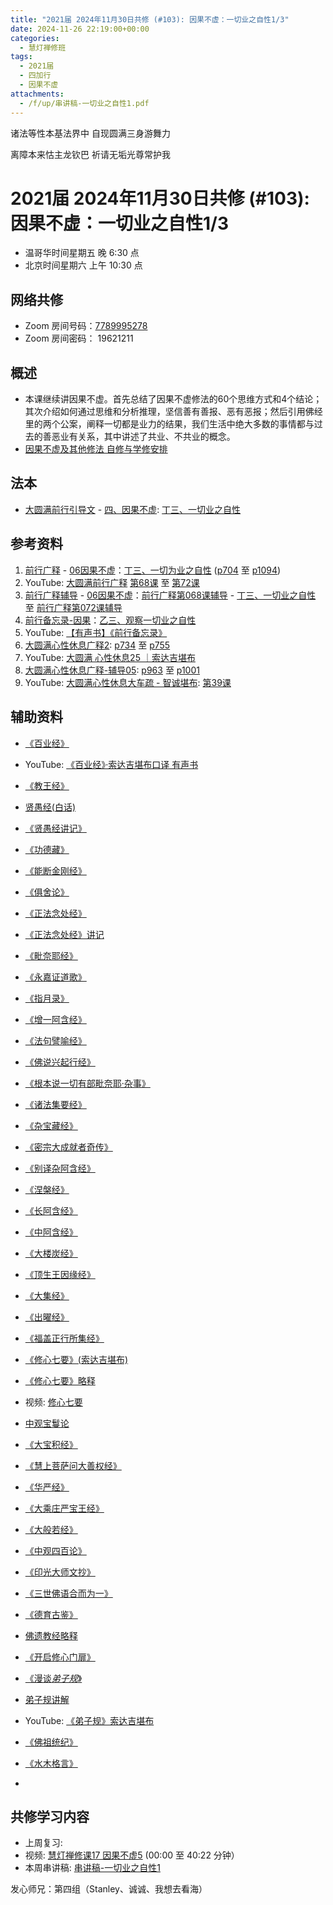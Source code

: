 ```yaml
---
title: "2021届 2024年11月30日共修 (#103): 因果不虚：一切业之自性1/3"
date: 2024-11-26 22:19:00+00:00
categories:
  - 慧灯禅修班
tags:
  - 2021届
  - 四加行
  - 因果不虚
attachments:
  - /f/up/串讲稿-一切业之自性1.pdf
---
```

诸法等性本基法界中  自现圆满三身游舞力

离障本来怙主龙钦巴  祈请无垢光尊常护我

# 2021届 2024年11月30日共修 (#103): 因果不虚：一切业之自性1/3

* 温哥华时间星期五 晚 6:30 点
* 北京时间星期六 上午 10:30 点

## 网络共修

* Zoom 房间号码：[7789995278](https://us02web.zoom.us/j/7789995278?pwd=VjZmbWJFY2k2K0E5RVB2cTNIQmhqUT09)
* Zoom 房间密码： 19621211

## 概述

* 本课继续讲因果不虚。首先总结了因果不虚修法的60个思维方式和4个结论；其次介绍如何通过思维和分析推理，坚信善有善报、恶有恶报；然后引用佛经里的两个公案，阐释一切都是业力的结果，我们生活中绝大多数的事情都与过去的善恶业有关系，其中讲述了共业、不共业的概念。
* [因果不虚及其他修法 自修与学修安排 ](https://fohuifayu.com/index.php/huideng-jiangtang/chanxiuke/zen-03/8655-zen03-ygbx)

## 法本

* [大圆满前行引导文](https://huidengchanxiu.net/books/dymqx) - [四、因果不虚](https://huidengchanxiu.net/books/dymqx/#%E5%9B%9B%E5%9B%A0%E6%9E%9C%E4%B8%8D%E8%99%9A): [丁三、一切业之自性](https://huidengchanxiu.net/books/dymqx/#2143-%E4%B8%81%E4%B8%89%E4%B8%80%E5%88%87%E4%B8%9A%E4%B9%8B%E8%87%AA%E6%80%A7)

## 参考资料

1. [](<>)[前行广释](https://huidengchanxiu.net/refs/qxgs/) - [06因果不虚](https://huidengchanxiu.net/refs/qxgs/qxgs-06yg/)：[](https://huidengchanxiu.net/refs/qxgs/qxgs-06yg/#%E4%B8%81%E4%BA%8C%E5%BA%94%E8%A1%8C%E4%B9%8B%E5%96%84%E4%B8%9A)[丁三、一切为业之自性](https://huidengchanxiu.net/refs/qxgs/qxgs-06yg/#%E4%B8%81%E4%B8%89%E4%B8%80%E5%88%87%E4%B8%BA%E4%B8%9A%E4%B9%8B%E8%87%AA%E6%80%A7) ([p704](https://huidengchanxiu.net/refs/qxgs/qxgs-06yg/#p704) 至 [p1094](https://huidengchanxiu.net/refs/qxgs/qxgs-06yg/#p1094))
2. YouTube: [大圆满前行广释](https://www.youtube.com/playlist?list=PL0ERwy6s1uTeLz5leHEj-VcSWrU6TnVMW) [第68课](https://www.youtube.com/watch?v=V87xdGSEVFM&list=PL0ERwy6s1uTeLz5leHEj-VcSWrU6TnVMW&index=67) 至 [第72课](https://www.youtube.com/watch?v=uAOTEI0tAMs&list=PL0ERwy6s1uTeLz5leHEj-VcSWrU6TnVMW&index=71)
3. [](https://huidengchanxiu.net/refs/fudao/)[前行广释辅导](<>) - [06因果不虚](<>)：[前行广释第068课辅导](<>) - [](<>)[](<>)[丁三、一切业之自性](<>) 至 [前行广释第072课辅导](<>)
4. [](<>)[前行备忘录-因果](https://huidengchanxiu.net/refs/qxbwl/qxxl4-04yg)：[](https://huidengchanxiu.net/refs/qxbwl/qxxl4-04yg#%E4%B9%99%E4%BA%8C%E8%A7%82%E5%AF%9F%E5%BA%94%E4%BF%AE%E5%96%84%E4%B8%9A)[乙三、观察一切业之自性](https://huidengchanxiu.net/refs/qxbwl/qxxl4-04yg/#%E4%B9%99%E4%B8%89%E8%A7%82%E5%AF%9F%E4%B8%80%E5%88%87%E4%B8%9A%E4%B9%8B%E8%87%AA%E6%80%A7)
5. [](https://huidengchanxiu.net/refs/qxbwl/qxxl4-04yg/#%E4%B9%99%E4%B8%89%E8%A7%82%E5%AF%9F%E4%B8%80%E5%88%87%E4%B8%9A%E4%B9%8B%E8%87%AA%E6%80%A7)YouTube: [【有声书】《前行备忘录》](https://www.youtube.com/playlist?list=PLpQ93rK3nqoAm3Uqmur-FOkedJK_jhIzF)
6. [](<>)[](<>)[](<>)[大圆满心性休息广释2](https://huidengchanxiu.net/refs/dymxxxx/dymxxxx-gs2/)[](<>): [p734](https://huidengchanxiu.net/refs/dymxxxx/dymxxxx-gs2/#p734) 至 [p755](https://huidengchanxiu.net/refs/dymxxxx/dymxxxx-gs2/#p755)
7. YouTube: [大圆满 心性休息25 ｜索达吉堪布](https://www.youtube.com/watch?v=WEcNeEjdUWo&list=PLAnEIprIVklebrDFUKaC67LssdOO2y87p&index=25)
8. [](https://www.youtube.com/watch?v=WEcNeEjdUWo&list=PLAnEIprIVklebrDFUKaC67LssdOO2y87p&index=25) [大圆满心性休息广释-辅导05](https://huidengchanxiu.net/refs/dymxxxx/fudao/fd-05): [p963](https://huidengchanxiu.net/refs/dymxxxx/fudao/fd-04#p963) 至 [p1001](https://huidengchanxiu.net/refs/dymxxxx/fudao/fd-04#p1001)
9. YouTube: [大圆满心性休息大车疏 - 智诚堪布](https://www.youtube.com/playlist?list=PL5y-PP7QihJ1Gh3w_hYZMkn4AWFXr_2iu): [第39课](https://www.youtube.com/watch?v=4iLTD2pVaq8&list=PL5y-PP7QihJ1Gh3w_hYZMkn4AWFXr_2iu&index=40)

## **辅助资料**

* [](<>)[《百业经》](https://huidengchanxiu.net/refs/misc/byj/)[](https://huidengchanxiu.net/refs/misc/byj/)[](https://huidengchanxiu.net/refs/misc/byj/)
* YouTube: [《百业经》·索达吉堪布口译 有声书](https://www.youtube.com/playlist?list=PLYOi3WbNHCBtsHH6QTrxVJuvBtiNHWdj6)
*   [《教王经》](http://fodizi.net/fojing/10/2818.html)


* [贤愚经(白话)](http://read.goodweb.net.cn/news/news_more.asp?lm2=2378)
* [](<>)[《贤愚经讲记》](https://www.xianmixuezi.com/%E4%BD%9B%E7%BB%8F%E5%AE%9D%E5%85%B8%E7%B3%BB%E5%88%97/%E8%B4%A4%E6%84%9A%E7%BB%8F)
* [《功德藏》](https://f.huidengchanxiu.net/hdv/d/www.lqwiki.net/%e5%8a%9f%e5%be%b7%e8%97%8f%e9%87%8a-%e4%b8%89%e9%81%93%e7%94%98%e9%9c%b2%e7%b2%be%e5%8d%8e_%e7%bb%8f%e9%83%a8%e4%b8%8a%e5%86%8c%ef%bc%88%e5%8a%9f%e5%be%b7%e8%97%8f%e4%b9%8b1-6%e7%ab%a0%ef%bc%89%e5%90%89%e7%be%8e%e6%9e%97%e5%b7%b4%e8%91%97_%e7%94%98%e7%8f%a0%e5%84%bf%e5%96%87%e5%98%9b%e9%87%8a_%e8%8e%b2%e5%b8%88%e7%bf%bb%e8%af%91%e5%b0%8f%e7%bb%84%e8%97%8f%e8%af%91%e8%8b%b1_%e5%88%98%e5%a9%89%e4%bf%90%e8%8b%b1%e8%af%91%e4%b8%ad.pdf)
* [《能断金刚经》](http://fodizi.net/fojing/bore/13503.html)
* [《俱舍论》](https://www.riyuebianzhao.com/%E4%BA%94%E8%AE%BA/%E4%BF%B1%E8%88%8D%E7%B2%BE%E9%92%A5)
* [《正法念处经》](http://www.dzj.fosss.net/dzz/07/739-t17n0721)
* [《正法念处经》讲记](https://www.xianmixuezi.com/%E4%BD%9B%E7%BB%8F%E5%AE%9D%E5%85%B8%E7%B3%BB%E5%88%97/%E6%AD%A3%E6%B3%95%E5%BF%B5%E5%A4%84%E7%BB%8F)
* [《毗奈耶经》](http://buddhism.lib.ntu.edu.tw/FULLTEXT/sutra/T/T18n0898.pdf)
* [《永嘉证道歌》](https://bookgb.bfnn.org/books/0514.htm)
* [《指月录》](http://www.shixiu.net/wenhua/tuijian/zyl/)
* [《增一阿含经》](https://www.quanxue.cn/ct_fojia/zengyiahanindex.html)
* [《法句譬喻经》](http://buddhism.lib.ntu.edu.tw/FULLTEXT/sutra/chi_pdf/sutra2/T04n0211.pdf)
* [《佛说兴起行经》](http://buddhism.lib.ntu.edu.tw/FULLTEXT/sutra/chi_pdf/sutra2/T04n0197.pdf)
* [《根本说一切有部毗奈耶·杂事》](https://www.shidianguji.com/ens/book/QLZ1116)
* [《诸法集要经》](http://www.shixiu.net/dujing/fojing/jingjibu/2132_6.html)
* [《杂宝藏经》](http://fodizi.net/fojiaogushi/21007.html)
* [《密宗大成就者奇传》](https://www.xuefovip.com/pdf/%E7%B4%A2%E8%BE%BE%E5%90%89%E5%A0%AA%E5%B8%83%E5%85%A8%E9%9B%86-%E8%AF%91%E4%BD%9C49-%E5%AF%86%E5%AE%97%E5%A4%A7%E6%88%90%E5%B0%B1%E8%80%85%E5%A5%87%E4%BC%A0.pdf)
* [《别译杂阿含经》](https://www.fojingzaixian.com/q655.html)
* [《涅槃经》](https://www.quanxue.cn/ct_fojia/dabannipanindex.html)
* [《长阿含经》](https://www.quanxue.cn/ct_fojia/changahanindex.html)
* [《中阿含经》](https://www.quanxue.cn/ct_fojia/zhongahanindex.html)
* [《大楼炭经》](http://fodizi.net/fojing/01/45.html)
* [](http://fodizi.net/fojing/01/45.html)[《顶生王因缘经》](http://fodizi.net/fojing/02/454.html)
* [《大集经》](https://www.zhonghuadiancang.com/foxuebaodian/dafangdengdajijing/)
* [《出曜经》](https://www.shidianguji.com/ens/book/K0982)
* [《福盖正行所集经》](http://fodizi.net/fojing/16/5042.html)
* [《修心七要》(索达吉堪布)](https://www.riyuebianzhao.com/%E9%AB%98%E7%BA%A7/%E8%BF%87%E6%B8%A1/%E4%BF%AE%E5%BF%83%E4%B8%83%E8%A6%81)
* [《修心七要》略释](https://fohuifayu.com/index.php/huideng-zhiguang/huideng-series/san-ce/189-a00079)
* 视频: [修心七要](https://fohuifayu.com/index.php/huideng-jiangtang/jingdian-jiedu/xiuxin-qiyao)
* [](https://fohuifayu.com/index.php/huideng-jiangtang/jingdian-jiedu/xiuxin-qiyao)[中观宝鬘论](https://www.riyuebianzhao.com/%E4%BA%94%E8%AE%BA/%E4%B8%AD%E8%A7%82%E5%AE%9D%E9%AC%98%E8%AE%BA)
* [《大宝积经》](http://fodizi.net/fojing/06/1848.html)
* [《慧上菩萨问大善权经》](https://www.zhonghuadiancang.com/foxuebaodian/huishangpusawendashanquanjing/139490.html)
* [《华严经》](https://www.quanxue.cn/ct_fojia/huayanindex.html)
* [《大乘庄严宝王经》](https://www.zhihuihai.net/%E6%99%BA%E6%82%B2%E5%AD%A6%E5%A0%82/2022%E4%BC%A0%E6%B3%95/%E5%A4%A7%E4%B9%98%E5%BA%84%E4%B8%A5%E5%AE%9D%E7%8E%8B%E7%BB%8F%E8%AE%B2%E8%A7%A32022)
* [《大般若经》](http://fodizi.net/fojing/03/694.html)
* [《中观四百论》](https://www.riyuebianzhao.com/%E4%BA%94%E8%AE%BA/%E4%B8%AD%E8%A7%82%E5%9B%9B%E7%99%BE%E8%AE%BA)
* [《印光大师文抄》](https://www.quanxue.cn/ct_fojia/yinguangwcindex.html)
* [《三世佛语合而为一》](https://www.xuefovip.com/pdf/%E6%B3%95%E7%8E%8B%E5%A6%82%E6%84%8F%E5%AE%9D%EF%BC%9A%E6%96%87%E6%AE%8A%E7%AB%A5%E5%AD%90%E6%AC%A2%E5%96%9C%E7%AC%91%E9%9F%B3.pdf)
* [《德育古鉴》](<>)
* [佛遗教经略释](https://www.xianmixuezi.com/%E4%BD%9B%E7%BB%8F%E5%AE%9D%E5%85%B8%E7%B3%BB%E5%88%97/%E4%BD%9B%E9%81%97%E6%95%99%E7%BB%8F%E7%95%A5%E9%87%8A)
* [《开启修心门扉》](https://www.riyuebianzhao.com/%E9%AB%98%E7%BA%A7/%E4%BF%AE%E5%BF%83/%E5%BC%80%E5%90%AF%E4%BF%AE%E5%BF%83%E9%97%A8%E6%89%89)[](https://weread.qq.com/web/reader/625327d05c43a26256f3d1a)
* [《漫谈*弟子规*》](https://weread.qq.com/web/reader/625327d05c43a26256f3d1a)
* [](https://weread.qq.com/web/reader/625327d05c43a26256f3d1a)[](https://simple.taolibrary.com/category/category14/c14088.htm)[弟子规讲解](https://mingguang.im/reading/%E5%BC%9F%E5%AD%90%E8%A7%84%E8%AE%B2%E8%A7%A3)
* YouTube: [《弟子规》索达吉堪布](https://www.youtube.com/playlist?list=PLAnEIprIVkleSc5CdhYbIZUyuGn5Fn3OR)
* [《佛祖统纪》](https://cbetaonline.dila.edu.tw/zh/T2035)
* [《水木格言》](https://mingguang.im/reading/%E6%B0%B4%E6%9C%A8%E6%A0%BC%E8%A8%80)



*

## **共修学习内容**

* 上周复习: [](<>)[](<>)[](<>)[](/f/up/复习-无害心.docx)
* 视频: [](<>)[慧灯禅修课17 因果不虚5](https://fohuifayu.com/index.php/huideng-jiangtang/chanxiuke/zen-03/2357-l17074) (00:00 至 40:22 分钟）
* 本周串讲稿: [](/f/up/串讲稿-无邪见.docx)[](/f/up/串讲稿-无邪见.docx)[](/f/up/串讲稿-无邪见.docx)[串讲稿-一切业之自性1](/f/up/串讲稿-一切业之自性1.pdf)



发心师兄：第四组（Stanley、诚诚、我想去看海）
